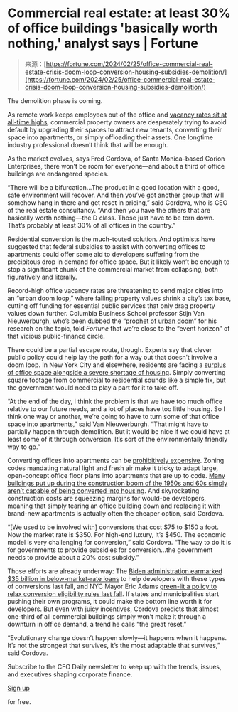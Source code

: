 <!--yml
category: 未分类
date: 2024-05-29 13:24:04
-->

# Commercial real estate: at least 30% of office buildings 'basically worth nothing,' analyst says | Fortune

> 来源：[https://fortune.com/2024/02/25/office-commercial-real-estate-crisis-doom-loop-conversion-housing-subsidies-demolition/](https://fortune.com/2024/02/25/office-commercial-real-estate-crisis-doom-loop-conversion-housing-subsidies-demolition/)

The demolition phase is coming.

As remote work keeps employees out of the office and [vacancy rates sit at all-time highs](https://www.colliers.com/en/research/new-york/nyc-q4-2023-manhattan-office-report), commercial property owners are desperately trying to avoid default by upgrading their spaces to attract new tenants, converting their space into apartments, or simply offloading their assets. One longtime industry professional doesn’t think that will be enough.

As the market evolves, says Fred Cordova, of Santa Monica–based Corion Enterprises, there won’t be room for everyone—and about a third of office buildings are endangered species.

“There will be a bifurcation…The product in a good location with a good, safe environment will recover. And then you’ve got another group that will somehow hang in there and get reset in pricing,” said Cordova, who is CEO of the real estate consultancy. “And then you have the others that are basically worth nothing—the D class. Those just have to be torn down. That’s probably at least 30% of all offices in the country.”

Residential conversion is the much-touted solution. And optimists have suggested that federal subsidies to assist with converting offices to apartments could offer some aid to developers suffering from the precipitous drop in demand for office space. But it likely won’t be enough to stop a significant chunk of the commercial market from collapsing, both figuratively and literally.

Record-high office vacancy rates are threatening to send major cities into an “urban doom loop,” where falling property values shrink a city’s tax base, cutting off funding for essential public services that only drag property values down further. Columbia Business School professor Stijn Van Nieuwerburgh, who’s been dubbed the “[prophet of urban doom](https://www.nytimes.com/2023/02/08/nyregion/doom-loop-remote-work-pandemic-nyc.html)” for his research on the topic, told *Fortune* that we’re close to the “event horizon” of that vicious public-finance circle. 

There could be a partial escape route, though. Experts say that clever public policy could help lay the path for a way out that doesn’t involve a doom loop. In New York City and elsewhere, residents are facing a [surplus of office space alongside a severe shortage of housing](https://fortune.com/2024/01/04/commercial-real-estate-office-buildings-muted-outlook-2024-moodys-analytics/). Simply converting square footage from commercial to residential sounds like a simple fix, but the government would need to play a part for it to take off.

“At the end of the day, I think the problem is that we have too much office relative to our future needs, and a lot of places have too little housing. So I think one way or another, we’re going to have to turn some of that office space into apartments,” said Van Nieuwerburgh. “That might have to partially happen through demolition. But it would be nice if we could have at least some of it through conversion. It’s sort of the environmentally friendly way to go.”

Converting offices into apartments can be [prohibitively expensive](https://fortune.com/2023/09/07/housing-market-shortage-office-glut-few-resi-conversion-projects-in-the-pipeline/). Zoning codes mandating natural light and fresh air make it tricky to adapt large, open-concept office floor plans into apartments that are up to code. [Many buildings put up during the construction boom of the 1950s and 60s simply aren’t capable of being converted into housing](https://fortune.com/2023/08/01/office-to-residential-conversions-could-ease-housing-market-shortage/). And skyrocketing construction costs are squeezing margins for would-be developers, meaning that simply tearing an office building down and replacing it with brand-new apartments is actually often the cheaper option, said Cordova. 

“[We used to be involved with] conversions that cost $75 to $150 a foot. Now the market rate is $350\. For high-end luxury, it’s $450\. The economic model is very challenging for conversion,” said Cordova. “The way to do it is for governments to provide subsidies for conversion…the government needs to provide about a 20% cost subsidy.”

Those efforts are already underway: The [Biden administration earmarked $35 billion in below-market-rate loans](https://fortune.com/2023/10/27/biden-administration-supercharge-empty-office-conversion-affordable-housing/) to help developers with these types of conversions last fall, and NYC Mayor Eric Adams [green-lit a policy to relax conversion eligibility rules last fall](https://fortune.com/2023/08/17/new-york-city-mayor-remote-work-housing-office-residential-conversions/). If states and municipalities start pushing their own programs, it could make the bottom line worth it for developers. But even with juicy incentives, Cordova predicts that almost one-third of all commercial buildings simply won’t make it through a downturn in office demand, a trend he calls “the great reset.”

“Evolutionary change doesn’t happen slowly—it happens when it happens. It’s not the strongest that survives, it’s the most adaptable that survives,” said Cordova.

Subscribe to the CFO Daily newsletter to keep up with the trends, issues, and executives shaping corporate finance.

[Sign up](https://www.fortune.com/newsletters/cfodaily?&itm_source=fortune&itm_medium=article_tout&itm_campaign=cfo_daily)

for free.